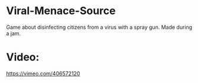 # Viral-Menace-Source
Game about disinfecting citizens from a virus with a spray gun. Made during a jam.
# Video:
https://vimeo.com/406572120
